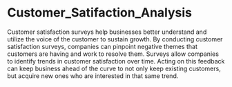 # Customer_Satifaction_Analysis

Customer satisfaction surveys help businesses better understand and utilize the voice of the customer to sustain growth. By conducting customer satisfaction surveys, companies can pinpoint negative themes that customers are having and work to resolve them. Surveys allow companies to identify trends in customer satisfaction over time. Acting on this feedback can keep business ahead of the curve to not only keep existing customers, but acquire new ones who are interested in that same trend.
